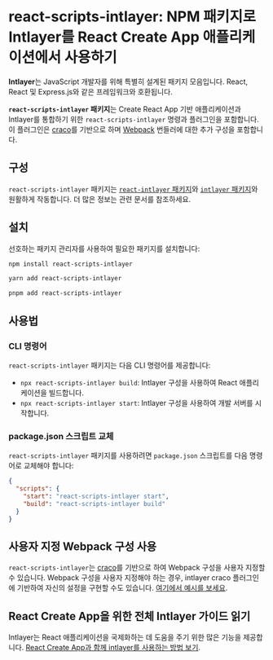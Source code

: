 # react-scripts-intlayer: NPM 패키지로 Intlayer를 React Create App 애플리케이션에서 사용하기

**Intlayer**는 JavaScript 개발자를 위해 특별히 설계된 패키지 모음입니다. React, React 및 Express.js와 같은 프레임워크와 호환됩니다.

**`react-scripts-intlayer` 패키지**는 Create React App 기반 애플리케이션과 Intlayer를 통합하기 위한 `react-scripts-intlayer` 명령과 플러그인을 포함합니다. 이 플러그인은 [craco](https://craco.js.org/)를 기반으로 하며 [Webpack](https://webpack.js.org/) 번들러에 대한 추가 구성을 포함합니다.

## 구성

`react-scripts-intlayer` 패키지는 [`react-intlayer` 패키지](https://github.com/aymericzip/intlayer/blob/main/docs/ko/packages/react-intlayer/index.md)와 [`intlayer` 패키지](https://github.com/aymericzip/intlayer/blob/main/docs/ko/packages/intlayer/index.md)와 원활하게 작동합니다. 더 많은 정보는 관련 문서를 참조하세요.

## 설치

선호하는 패키지 관리자를 사용하여 필요한 패키지를 설치합니다:

```bash packageManager="npm"
npm install react-scripts-intlayer
```

```bash packageManager="yarn"
yarn add react-scripts-intlayer
```

```bash packageManager="pnpm"
pnpm add react-scripts-intlayer
```

## 사용법

### CLI 명령어

`react-scripts-intlayer` 패키지는 다음 CLI 명령어를 제공합니다:

- `npx react-scripts-intlayer build`: Intlayer 구성을 사용하여 React 애플리케이션을 빌드합니다.
- `npx react-scripts-intlayer start`: Intlayer 구성을 사용하여 개발 서버를 시작합니다.

### package.json 스크립트 교체

`react-scripts-intlayer` 패키지를 사용하려면 `package.json` 스크립트를 다음 명령어로 교체해야 합니다:

```json fileName="package.json"
{
  "scripts": {
    "start": "react-scripts-intlayer start",
    "build": "react-scripts-intlayer build"
  }
}
```

## 사용자 지정 Webpack 구성 사용

`react-scripts-intlayer`는 [craco](https://craco.js.org/)를 기반으로 하여 Webpack 구성을 사용자 지정할 수 있습니다. Webpack 구성을 사용자 지정해야 하는 경우, intlayer craco 플러그인에 기반하여 자신의 설정을 구현할 수도 있습니다. [여기에서 예시를 보세요](https://github.com/aymericzip/intlayer/blob/main/examples/react-app/craco.config.js).

## React Create App을 위한 전체 Intlayer 가이드 읽기

Intlayer는 React 애플리케이션을 국제화하는 데 도움을 주기 위한 많은 기능을 제공합니다.
[React Create App과 함께 intlayer를 사용하는 방법 보기](https://github.com/aymericzip/intlayer/blob/main/docs/ko/intlayer_with_create_react_app.md).

